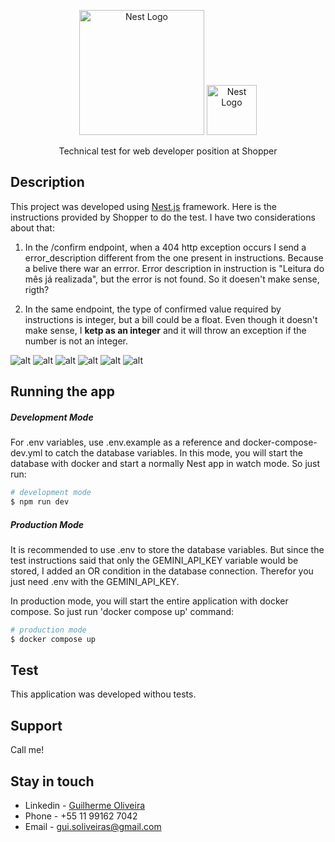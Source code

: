 <p align="center">
  <a href="http://shopper.com.br" target="blank"><img src="https://pub-850de9adf9bd40ce951ccd70ed288808.r2.dev/wormhole/shopper-logo.png" width="200" alt="Nest Logo" /></a>
  <a href="http://nestjs.com/" target="blank"><img src="https://nestjs.com/img/logo-small.svg" width="80" alt="Nest Logo" /></a>
</p>
<p align="center">Technical test for web developer position at Shopper</p>

## Description

This project was developed using [Nest.js](https://github.com/nestjs/nest) framework. Here is the instructions provided by Shopper to do the test. I have two considerations about that:

1. In the /confirm endpoint, when a 404 http exception occurs I send a error_description different from the one present in instructions. Because a belive there war an errror. Error description in instruction is "Leitura do mês já realizada", but the error is not found. So it doesen't make sense, rigth?

2. In the same endpoint, the type of confirmed value required by instructions is integer, but a bill could be a float. Even though it doesn't make sense, I **ketp as an integer** and it will throw an exception if the number is not an integer.

![alt](https://pub-850de9adf9bd40ce951ccd70ed288808.r2.dev/wormhole/instructions_page-0001.jpg)
![alt](https://pub-850de9adf9bd40ce951ccd70ed288808.r2.dev/wormhole/instructions_page-0002.jpg)
![alt](https://pub-850de9adf9bd40ce951ccd70ed288808.r2.dev/wormhole/instructions_page-0003.jpg)
![alt](https://pub-850de9adf9bd40ce951ccd70ed288808.r2.dev/wormhole/instructions_page-0004.jpg)
![alt](https://pub-850de9adf9bd40ce951ccd70ed288808.r2.dev/wormhole/instructions_page-0005.jpg)
![alt](https://pub-850de9adf9bd40ce951ccd70ed288808.r2.dev/wormhole/instructions_page-0006.jpg)

## Running the app

##### Development Mode

For .env variables, use .env.example as a reference and docker-compose-dev.yml to catch the database variables. In this mode, you will start the database with docker and start a normally Nest app in watch mode. So just run:

```bash
# development mode
$ npm run dev
```

##### Production Mode

It is recommended to use .env to store the database variables. But since the test instructions said that only the GEMINI_API_KEY variable would be stored, I added an OR condition in the database connection. Therefor you just need .env with the GEMINI_API_KEY.

In production mode, you will start the entire application with docker compose. So just run 'docker compose up' command:

```bash
# production mode
$ docker compose up
```

## Test

This application was developed withou tests.

## Support

Call me!

## Stay in touch

- Linkedin - [Guilherme Oliveira](https://www.linkedin.com/in/guilherme-oliveira-%F0%9F%8F%B3%EF%B8%8F%E2%80%8D%F0%9F%8C%88-916850194/)
- Phone - +55 11 99162 7042
- Email - [gui.soliveiras@gmail.com](gui.soliveiras@gmail.com)
